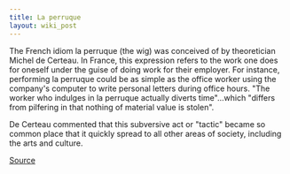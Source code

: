 ```yaml
---
title: La perruque
layout: wiki_post
---
```

The French idiom la perruque (the wig) was conceived of by theoretician Michel de Certeau. In France, this expression refers to the work one does for oneself under the guise of doing work for their employer. For instance, performing la perruque could be as simple as the office worker using the company's computer to write personal letters during office hours. "The worker who indulges in la perruque actually diverts time"…which "differs from pilfering in that nothing of material value is stolen".

De Certeau commented that this subversive act or "tactic" became so common place that it quickly spread to all other areas of society, including the arts and culture.

[Source](https://www.uwo.ca/visarts/research/2004-05/laperruque/laperruque.html#:~:text=The%20French%20idiom%20la%20perruque,doing%20work%20for%20their%20employer)
